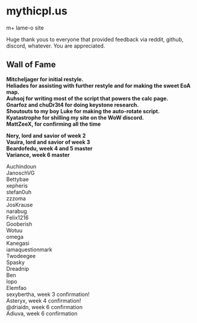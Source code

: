 # mythicpl.us
m+ lame-o site

Huge thank yous to everyone that provided feedback via reddit, github, discord, whatever. 
You are appreciated.
 
## Wall of Fame

**Mitcheljager for initial restyle.<br>
Heliades for assisting with further restyle and for making the sweet EoA map.<br>
Auhsoj for writing most of the script that powers the calc page.<br>
Gnarfoz and chuDr3t4 for doing keystone research.<br>
Shoutouts to my boy Luke for making the auto-rotate script.<br>
Kyatastrophe for shilling my site on the WoW discord.<br>
MattZeeX, for confirming all the time <br>**

**Nery, lord and savior of week 2<br>
Vauira, lord and savior of week 3<br>
Beardofedu, week 4 and 5 master<br>
Variance, week 6 master<br>**

Auchindoun  <br>
JanoschVG <br>
Bettybae <br>
xepheris <br>
stefan0uh <br>
zzzoma <br>
JosKrause <br>
narabug <br>
Felix1216 <br>
Gooberish <br>
Wotuu <br>
omega <br>
Kanegasi <br>
iamaquestionmark <br>
Twodeegee <br>
Spasky <br>
Dreadnip <br>
Ben <br>
lopo <br>
Elemfao <br>
sexybertha, week 3 confirmation!<br>
Asteryx, week 4 confirmation!<br>
@driaidn, week 6 confirmation <br>
Adiuva, week 6 confirmation<br>


